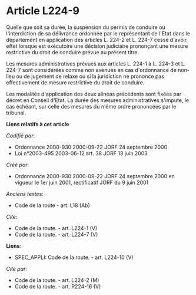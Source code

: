 # Article L224-9

Quelle que soit sa durée, la suspension du permis de conduire ou l'interdiction de sa délivrance ordonnée par le représentant
de l'Etat dans le département en application des articles L. 224-2 et L. 224-7 cesse d'avoir effet lorsque est exécutoire une
décision judiciaire prononçant une mesure restrictive du droit de conduire prévue au présent titre. 

Les mesures administratives prévues aux articles L. 224-1 à L. 224-3 et L. 224-7 sont considérées comme non avenues en cas
d'ordonnance de non-lieu ou de jugement de relaxe ou si la juridiction ne prononce pas effectivement de mesure restrictive du
droit de conduire. 

Les modalités d'application des deux alinéas précédents sont fixées par décret en Conseil d'Etat. La durée des mesures
administratives s'impute, le cas échéant, sur celle des mesures du même ordre prononcées par le tribunal.

**Liens relatifs à cet article**

_Codifié par_:

  - Ordonnance 2000-930 2000-09-22 JORF 24 septembre 2000
  - Loi n°2003-495 2003-06-12 art. 38 JORF 13 juin 2003

_Créé par_:

  - Ordonnance 2000-930 2000-09-22 JORF 24 septembre 2000 en vigueur le 1er juin 2001, rectificatif JORF du 9 juin 2001

_Anciens textes_:

  - Code de la route - art. L18 (Ab)

_Cite_:

  - Code de la route. - art. L224-1 (V)
  - Code de la route. - art. L224-7 (V)

**Liens**:

  - SPEC_APPLI: Code de la route. - art. L224-10 (V)

_Cité par_:

  - Code de la route. - art. L224-2 (M)
  - Code de la route. - art. R224-16 (V)
